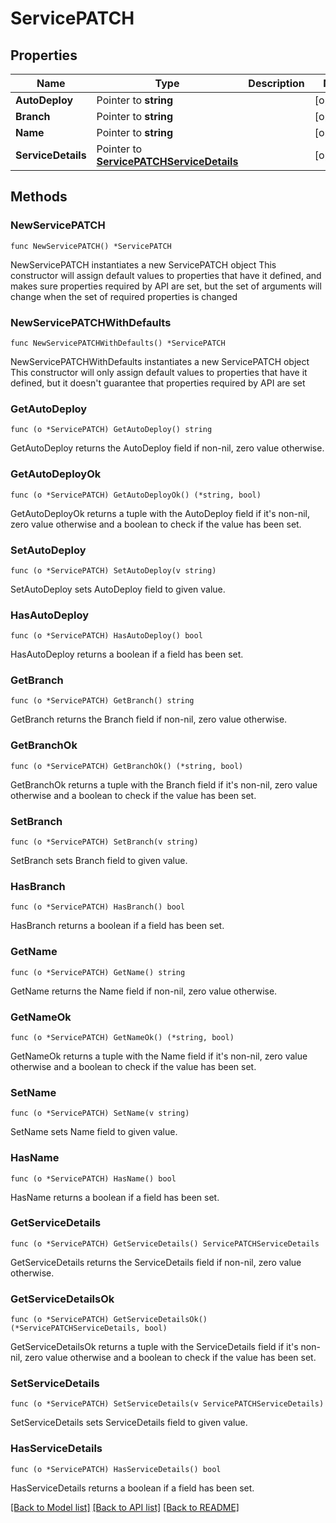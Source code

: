 # ServicePATCH

## Properties

Name | Type | Description | Notes
------------ | ------------- | ------------- | -------------
**AutoDeploy** | Pointer to **string** |  | [optional] 
**Branch** | Pointer to **string** |  | [optional] 
**Name** | Pointer to **string** |  | [optional] 
**ServiceDetails** | Pointer to [**ServicePATCHServiceDetails**](ServicePATCHServiceDetails.md) |  | [optional] 

## Methods

### NewServicePATCH

`func NewServicePATCH() *ServicePATCH`

NewServicePATCH instantiates a new ServicePATCH object
This constructor will assign default values to properties that have it defined,
and makes sure properties required by API are set, but the set of arguments
will change when the set of required properties is changed

### NewServicePATCHWithDefaults

`func NewServicePATCHWithDefaults() *ServicePATCH`

NewServicePATCHWithDefaults instantiates a new ServicePATCH object
This constructor will only assign default values to properties that have it defined,
but it doesn't guarantee that properties required by API are set

### GetAutoDeploy

`func (o *ServicePATCH) GetAutoDeploy() string`

GetAutoDeploy returns the AutoDeploy field if non-nil, zero value otherwise.

### GetAutoDeployOk

`func (o *ServicePATCH) GetAutoDeployOk() (*string, bool)`

GetAutoDeployOk returns a tuple with the AutoDeploy field if it's non-nil, zero value otherwise
and a boolean to check if the value has been set.

### SetAutoDeploy

`func (o *ServicePATCH) SetAutoDeploy(v string)`

SetAutoDeploy sets AutoDeploy field to given value.

### HasAutoDeploy

`func (o *ServicePATCH) HasAutoDeploy() bool`

HasAutoDeploy returns a boolean if a field has been set.

### GetBranch

`func (o *ServicePATCH) GetBranch() string`

GetBranch returns the Branch field if non-nil, zero value otherwise.

### GetBranchOk

`func (o *ServicePATCH) GetBranchOk() (*string, bool)`

GetBranchOk returns a tuple with the Branch field if it's non-nil, zero value otherwise
and a boolean to check if the value has been set.

### SetBranch

`func (o *ServicePATCH) SetBranch(v string)`

SetBranch sets Branch field to given value.

### HasBranch

`func (o *ServicePATCH) HasBranch() bool`

HasBranch returns a boolean if a field has been set.

### GetName

`func (o *ServicePATCH) GetName() string`

GetName returns the Name field if non-nil, zero value otherwise.

### GetNameOk

`func (o *ServicePATCH) GetNameOk() (*string, bool)`

GetNameOk returns a tuple with the Name field if it's non-nil, zero value otherwise
and a boolean to check if the value has been set.

### SetName

`func (o *ServicePATCH) SetName(v string)`

SetName sets Name field to given value.

### HasName

`func (o *ServicePATCH) HasName() bool`

HasName returns a boolean if a field has been set.

### GetServiceDetails

`func (o *ServicePATCH) GetServiceDetails() ServicePATCHServiceDetails`

GetServiceDetails returns the ServiceDetails field if non-nil, zero value otherwise.

### GetServiceDetailsOk

`func (o *ServicePATCH) GetServiceDetailsOk() (*ServicePATCHServiceDetails, bool)`

GetServiceDetailsOk returns a tuple with the ServiceDetails field if it's non-nil, zero value otherwise
and a boolean to check if the value has been set.

### SetServiceDetails

`func (o *ServicePATCH) SetServiceDetails(v ServicePATCHServiceDetails)`

SetServiceDetails sets ServiceDetails field to given value.

### HasServiceDetails

`func (o *ServicePATCH) HasServiceDetails() bool`

HasServiceDetails returns a boolean if a field has been set.


[[Back to Model list]](../README.md#documentation-for-models) [[Back to API list]](../README.md#documentation-for-api-endpoints) [[Back to README]](../README.md)


